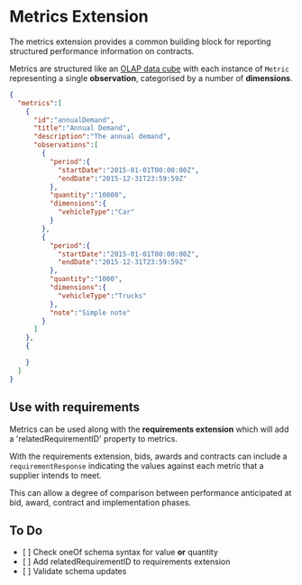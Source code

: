 # Metrics Extension

The metrics extension provides a common building block for reporting structured performance information on contracts.

Metrics are structured like an [OLAP data cube](https://en.wikipedia.org/wiki/OLAP_cube) with each instance of `Metric` representing a single **observation**, categorised by a number of **dimensions**.

```json
{
  "metrics":[
    {
      "id":"annualDemand",
      "title":"Annual Demand",
      "description":"The annual demand",
      "observations":[
        {
          "period":{
            "startDate":"2015-01-01T00:00:00Z",
            "endDate":"2015-12-31T23:59:59Z"
          },
          "quantity":"10000",
          "dimensions":{
            "vehicleType":"Car"
          }
        },
        {
          "period":{
            "startDate":"2015-01-01T00:00:00Z",
            "endDate":"2015-12-31T23:59:59Z"
          },
          "quantity":"1000",
          "dimensions":{
            "vehicleType":"Trucks"
          },
          "note":"Simple note"
        }
      ]
    },
    {

    }
  ]
}
```

## Use with requirements

Metrics can be used along with the **requirements extension** which will add a 'relatedRequirementID' property to metrics.

With the requirements extension, bids, awards and contracts can include a `requirementResponse` indicating the values against each metric that a supplier intends to meet.

This can allow a degree of comparison between performance anticipated at bid, award, contract and implementation phases.

## To Do

- \[ \] Check oneOf schema syntax for value **or** quantity
- \[ \] Add relatedRequirementID to requirements extension
- \[ \] Validate schema updates
